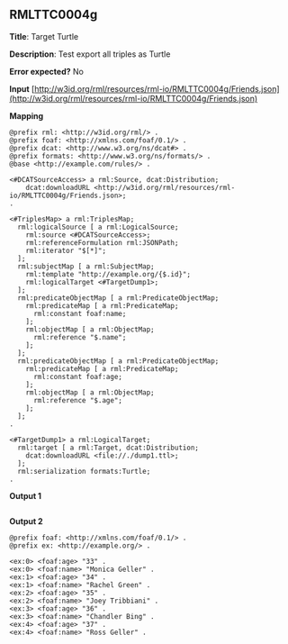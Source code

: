 ## RMLTTC0004g

**Title**: Target Turtle

**Description**: Test export all triples as Turtle

**Error expected?** No

**Input**
 [http://w3id.org/rml/resources/rml-io/RMLTTC0004g/Friends.json](http://w3id.org/rml/resources/rml-io/RMLTTC0004g/Friends.json)

**Mapping**
```
@prefix rml: <http://w3id.org/rml/> .
@prefix foaf: <http://xmlns.com/foaf/0.1/> .
@prefix dcat: <http://www.w3.org/ns/dcat#> .
@prefix formats: <http://www.w3.org/ns/formats/> .
@base <http://example.com/rules/> .

<#DCATSourceAccess> a rml:Source, dcat:Distribution;
    dcat:downloadURL <http://w3id.org/rml/resources/rml-io/RMLTTC0004g/Friends.json>;
.

<#TriplesMap> a rml:TriplesMap;
  rml:logicalSource [ a rml:LogicalSource;
    rml:source <#DCATSourceAccess>;
    rml:referenceFormulation rml:JSONPath;
    rml:iterator "$[*]";
  ];
  rml:subjectMap [ a rml:SubjectMap;
    rml:template "http://example.org/{$.id}";
    rml:logicalTarget <#TargetDump1>;
  ];
  rml:predicateObjectMap [ a rml:PredicateObjectMap;
    rml:predicateMap [ a rml:PredicateMap;
      rml:constant foaf:name;
    ];
    rml:objectMap [ a rml:ObjectMap;
      rml:reference "$.name";
    ];
  ];
  rml:predicateObjectMap [ a rml:PredicateObjectMap;
    rml:predicateMap [ a rml:PredicateMap;
      rml:constant foaf:age;
    ];
    rml:objectMap [ a rml:ObjectMap;
      rml:reference "$.age";
    ];
  ];
.

<#TargetDump1> a rml:LogicalTarget;
  rml:target [ a rml:Target, dcat:Distribution;
    dcat:downloadURL <file://./dump1.ttl>;
  ];
  rml:serialization formats:Turtle;
.

```

**Output 1**
```

```

**Output 2**
```
@prefix foaf: <http://xmlns.com/foaf/0.1/> .
@prefix ex: <http://example.org/> .

<ex:0> <foaf:age> "33" .
<ex:0> <foaf:name> "Monica Geller" .
<ex:1> <foaf:age> "34" .
<ex:1> <foaf:name> "Rachel Green" .
<ex:2> <foaf:age> "35" .
<ex:2> <foaf:name> "Joey Tribbiani" .
<ex:3> <foaf:age> "36" .
<ex:3> <foaf:name> "Chandler Bing" .
<ex:4> <foaf:age> "37" .
<ex:4> <foaf:name> "Ross Geller" .

```

